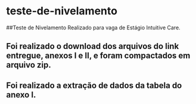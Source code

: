# teste-de-nivelamento
##Teste de Nivelamento Realizado para vaga de Estágio Intuitive Care.
## Foi realizado o download dos arquivos do link entregue, anexos I e II, e foram compactados em arquivo zip.
## Foi realizado a extração de dados da tabela do anexo I.
